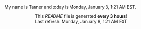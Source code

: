 My name is Tanner and today is Monday, January 8, 1:21 AM EST.

<p align="center">This <i>README</i> file is generated <b>every 3 hours</b>!</br>Last refresh: Monday, January 8, 1:21 AM EST<br /></p>
